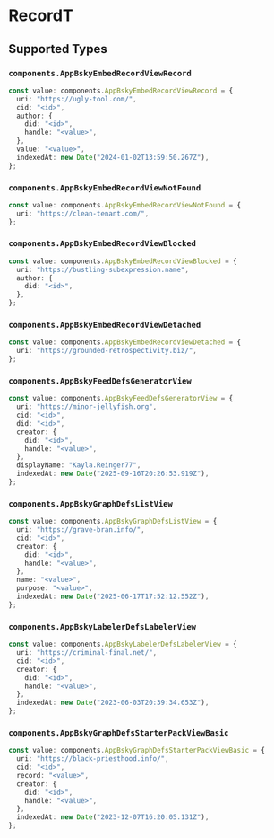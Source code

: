 # RecordT


## Supported Types

### `components.AppBskyEmbedRecordViewRecord`

```typescript
const value: components.AppBskyEmbedRecordViewRecord = {
  uri: "https://ugly-tool.com/",
  cid: "<id>",
  author: {
    did: "<id>",
    handle: "<value>",
  },
  value: "<value>",
  indexedAt: new Date("2024-01-02T13:59:50.267Z"),
};
```

### `components.AppBskyEmbedRecordViewNotFound`

```typescript
const value: components.AppBskyEmbedRecordViewNotFound = {
  uri: "https://clean-tenant.com/",
};
```

### `components.AppBskyEmbedRecordViewBlocked`

```typescript
const value: components.AppBskyEmbedRecordViewBlocked = {
  uri: "https://bustling-subexpression.name",
  author: {
    did: "<id>",
  },
};
```

### `components.AppBskyEmbedRecordViewDetached`

```typescript
const value: components.AppBskyEmbedRecordViewDetached = {
  uri: "https://grounded-retrospectivity.biz/",
};
```

### `components.AppBskyFeedDefsGeneratorView`

```typescript
const value: components.AppBskyFeedDefsGeneratorView = {
  uri: "https://minor-jellyfish.org",
  cid: "<id>",
  did: "<id>",
  creator: {
    did: "<id>",
    handle: "<value>",
  },
  displayName: "Kayla.Reinger77",
  indexedAt: new Date("2025-09-16T20:26:53.919Z"),
};
```

### `components.AppBskyGraphDefsListView`

```typescript
const value: components.AppBskyGraphDefsListView = {
  uri: "https://grave-bran.info/",
  cid: "<id>",
  creator: {
    did: "<id>",
    handle: "<value>",
  },
  name: "<value>",
  purpose: "<value>",
  indexedAt: new Date("2025-06-17T17:52:12.552Z"),
};
```

### `components.AppBskyLabelerDefsLabelerView`

```typescript
const value: components.AppBskyLabelerDefsLabelerView = {
  uri: "https://criminal-final.net/",
  cid: "<id>",
  creator: {
    did: "<id>",
    handle: "<value>",
  },
  indexedAt: new Date("2023-06-03T20:39:34.653Z"),
};
```

### `components.AppBskyGraphDefsStarterPackViewBasic`

```typescript
const value: components.AppBskyGraphDefsStarterPackViewBasic = {
  uri: "https://black-priesthood.info/",
  cid: "<id>",
  record: "<value>",
  creator: {
    did: "<id>",
    handle: "<value>",
  },
  indexedAt: new Date("2023-12-07T16:20:05.131Z"),
};
```

